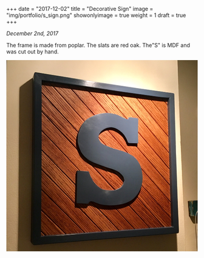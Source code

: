+++
date = "2017-12-02"
title = "Decorative Sign"
image = "img/portfolio/s_sign.png"
showonlyimage = true
weight = 1
draft = true
+++

*December 2nd, 2017*

The frame is made from poplar. The slats are red oak. The"S" is MDF and was cut out by hand.

![Decorative Sign][1]

[1]: /img/portfolio/s_sign.png
